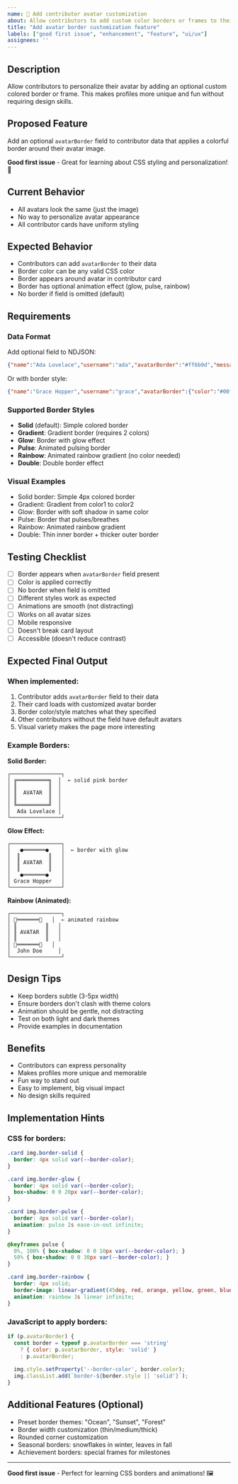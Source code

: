 ```yaml
---
name: 🎨 Add contributor avatar customization
about: Allow contributors to add custom color borders or frames to their avatars
title: "Add avatar border customization feature"
labels: ["good first issue", "enhancement", "feature", "ui/ux"]
assignees: ''
---
```


## Description
Allow contributors to personalize their avatar by adding an optional custom colored border or frame. This makes profiles more unique and fun without requiring design skills.

## Proposed Feature
Add an optional `avatarBorder` field to contributor data that applies a colorful border around their avatar image.

**Good first issue** - Great for learning about CSS styling and personalization! 🎨

## Current Behavior
- All avatars look the same (just the image)
- No way to personalize avatar appearance
- All contributor cards have uniform styling

## Expected Behavior
- Contributors can add `avatarBorder` to their data
- Border color can be any valid CSS color
- Border appears around avatar in contributor card
- Border has optional animation effect (glow, pulse, rainbow)
- No border if field is omitted (default)

## Requirements

### Data Format
Add optional field to NDJSON:
```json
{"name":"Ada Lovelace","username":"ada","avatarBorder":"#ff6b9d","message":"Hello!"}
```

Or with border style:
```json
{"name":"Grace Hopper","username":"grace","avatarBorder":{"color":"#00f2fe","style":"glow"},"message":"Hi!"}
```

### Supported Border Styles
- **Solid** (default): Simple colored border
- **Gradient**: Gradient border (requires 2 colors)
- **Glow**: Border with glow effect
- **Pulse**: Animated pulsing border
- **Rainbow**: Animated rainbow gradient (no color needed)
- **Double**: Double border effect

### Visual Examples
- Solid border: Simple 4px colored border
- Gradient: Gradient from color1 to color2
- Glow: Border with soft shadow in same color
- Pulse: Border that pulses/breathes
- Rainbow: Animated rainbow gradient
- Double: Thin inner border + thicker outer border

## Testing Checklist
- [ ] Border appears when `avatarBorder` field present
- [ ] Color is applied correctly
- [ ] No border when field is omitted
- [ ] Different styles work as expected
- [ ] Animations are smooth (not distracting)
- [ ] Works on all avatar sizes
- [ ] Mobile responsive
- [ ] Doesn't break card layout
- [ ] Accessible (doesn't reduce contrast)

## Expected Final Output

### When implemented:
1. Contributor adds `avatarBorder` field to their data
2. Their card loads with customized avatar border
3. Border color/style matches what they specified
4. Other contributors without the field have default avatars
5. Visual variety makes the page more interesting

### Example Borders:

**Solid Border:**
```
┌────────────────┐
│ ╔══════════╗  │  ← solid pink border
│ ║          ║  │
│ ║  AVATAR  ║  │
│ ║          ║  │
│ ╚══════════╝  │
│  Ada Lovelace │
└────────────────┘
```

**Glow Effect:**
```
┌────────────────┐
│   ●═══════●    │  ← border with glow
│  ║         ║   │
│  ║ AVATAR  ║   │
│  ║         ║   │
│   ●═══════●    │
│ Grace Hopper   │
└────────────────┘
```

**Rainbow (Animated):**
```
┌────────────────┐
│ 🌈═══════🌈   │  ← animated rainbow
│ ║         ║   │
│ ║ AVATAR  ║   │
│ ║         ║   │
│ 🌈═══════🌈   │
│  John Doe     │
└────────────────┘
```

## Design Tips
- Keep borders subtle (3-5px width)
- Ensure borders don't clash with theme colors
- Animation should be gentle, not distracting
- Test on both light and dark themes
- Provide examples in documentation

## Benefits
- Contributors can express personality
- Makes profiles more unique and memorable
- Fun way to stand out
- Easy to implement, big visual impact
- No design skills required

## Implementation Hints

### CSS for borders:
```css
.card img.border-solid {
  border: 4px solid var(--border-color);
}

.card img.border-glow {
  border: 4px solid var(--border-color);
  box-shadow: 0 0 20px var(--border-color);
}

.card img.border-pulse {
  border: 4px solid var(--border-color);
  animation: pulse 2s ease-in-out infinite;
}

@keyframes pulse {
  0%, 100% { box-shadow: 0 0 10px var(--border-color); }
  50% { box-shadow: 0 0 30px var(--border-color); }
}

.card img.border-rainbow {
  border: 4px solid;
  border-image: linear-gradient(45deg, red, orange, yellow, green, blue, purple) 1;
  animation: rainbow 3s linear infinite;
}
```

### JavaScript to apply borders:
```javascript
if (p.avatarBorder) {
  const border = typeof p.avatarBorder === 'string' 
    ? { color: p.avatarBorder, style: 'solid' }
    : p.avatarBorder;
  
  img.style.setProperty('--border-color', border.color);
  img.classList.add(`border-${border.style || 'solid'}`);
}
```

## Additional Features (Optional)
- Preset border themes: "Ocean", "Sunset", "Forest"
- Border width customization (thin/medium/thick)
- Rounded corner customization
- Seasonal borders: snowflakes in winter, leaves in fall
- Achievement borders: special frames for milestones

---
**Good first issue** - Perfect for learning CSS borders and animations! 🖼️

